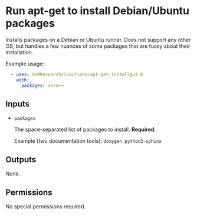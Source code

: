 # Run apt-get to install Debian/Ubuntu packages

Installs packages on a Debian or Ubuntu runner. Does not support any other OS, but handles a few nuances of some packages that are fussy about their installation.

Example usage:

```yml
  - uses: UoMResearchIT/actions/apt-get-install@v1.0
    with:
      packages: vera++
```

## Inputs

* `packages`

  The space-separated list of packages to install. **Required.**

  Example (two documentation tools): `doxygen python3-sphinx`

## Outputs

None.

## Permissions

No special permissions required.
